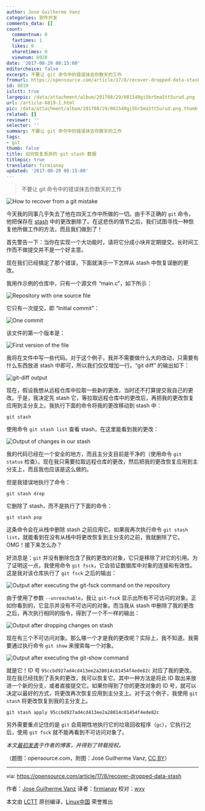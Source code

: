```yaml
---
author: Jose Guilherme Vanz
categories: 软件开发
comments_data: []
count:
  commentnum: 0
  favtimes: 1
  likes: 0
  sharetimes: 0
  viewnum: 8928
date: '2017-08-29 08:15:00'
editorchoice: false
excerpt: 不要让 git 命令中的错误抹去你数天的工作
fromurl: https://opensource.com/article/17/8/recover-dropped-data-stash
id: 8819
islctt: true
largepic: /data/attachment/album/201708/29/081540gi5br5ma5tt5urud.png
url: /article-8819-1.html
pic: /data/attachment/album/201708/29/081540gi5br5ma5tt5urud.png.thumb.jpg
related: []
reviewer: ''
selector: ''
summary: 不要让 git 命令中的错误抹去你数天的工作
tags:
- git
thumb: false
title: 如何恢复丢弃的 git stash 数据
titlepic: true
translator: firmianay
updated: '2017-08-29 08:15:00'
---
```



> 
> 不要让 git 命令中的错误抹去你数天的工作
> 
> 
> 


![How to recover from a git mistake](/data/attachment/album/201708/29/081540gi5br5ma5tt5urud.png "How to recover from a git mistake")


今天我的同事几乎失去了他在四天工作中所做的一切。由于不正确的 `git` 命令，他把保存在 [stash](https://www.git-scm.com/docs/git-stash) 中的更改删除了。在这悲伤的情节之后，我们试图寻找一种恢复他所做工作的方法，而且我们做到了！


首先警告一下：当你在实现一个大功能时，请将它分成小块并定期提交。长时间工作而不做提交并不是一个好主意。


现在我们已经搞定了那个错误，下面就演示一下怎样从 stash 中恢复误删的更改。


我用作示例的仓库中，只有一个源文件 “main.c”，如下所示：


![Repository with one source file](/data/attachment/album/201708/29/081540sv6z6zs8ymfcv6zb.jpg "Repository with one source file")


它只有一次提交，即 “Initial commit”：


![One commit](/data/attachment/album/201708/29/081541wn8h7p6pibez6til.jpg "One commit")


该文件的第一个版本是：


![First version of the file](/data/attachment/album/201708/29/081541hr13lr1wwyiwg1u1.jpg "First version of the file")


我将在文件中写一些代码。对于这个例子，我并不需要做什么大的改动，只需要有什么东西放进 stash 中即可，所以我们仅仅增加一行。“git diff” 的输出如下：


![git-diff output ](/data/attachment/album/201708/29/081542pl6dlerl4jl3gwl6.jpg "git-diff output ")


现在，假设我想从远程仓库中拉取一些新的更改，当时还不打算提交我自己的更改。于是，我决定先 stash 它，等拉取远程仓库中的更改后，再把我的更改恢复应用到主分支上。我执行下面的命令将我的更改移动到 stash 中：



```
git stash

```

使用命令 `git stash list` 查看 stash，在这里能看到我的更改：


![Output of changes in our stash](/data/attachment/album/201708/29/081542tpj552dj3jliggjj.jpg "Output of changes in our stash")


我的代码已经在一个安全的地方，而且主分支目前是干净的（使用命令 `git status` 检查）。现在我只需要拉取远程仓库的更改，然后把我的更改恢复应用到主分支上，而且我也应该是这么做的。


但是我错误地执行了命令：



```
git stash drop

```

它删除了 stash，而不是执行了下面的命令：



```
git stash pop

```

这条命令会在从栈中删除 stash 之前应用它。如果我再次执行命令 `git stash list`，就能看到在没有从栈中将更改恢复到主分支的之前，我就删除了它。OMG！接下来怎么办？


好消息是：`git` 并没有删除包含了我的更改的对象，它只是移除了对它的引用。为了证明这一点，我使用命令 `git fsck`，它会验证数据库中对象的连接和有效性。这是我对该仓库执行了 `git fsck` 之后的输出：


![Output after executing the git-fsck command on the repository](/data/attachment/album/201708/29/081543ntr6lfmmmmzmfraf.jpg "Output after executing the git-fsck command on the repository")


由于使用了参数 `--unreachable`，我让 `git-fsck` 显示出所有不可访问的对象。正如你看到的，它显示并没有不可访问的对象。而当我从 stash 中删除了我的更改之后，再次执行相同的指令，得到了一个不一样的输出：


![Output after dropping changes on stash](/data/attachment/album/201708/29/081543ucc9fc19uvyo1hgf.jpg "Output after dropping changes on stash")


现在有三个不可访问对象。那么哪一个才是我的更改呢？实际上，我不知道。我需要通过执行命令 `git show` 来搜索每一个对象。


![Output after executing the git-show command ](/data/attachment/album/201708/29/081543nbjmxrrk778yv0xx.jpg "Output after executing the git-show command ")


就是它！ID 号 `95ccbd927ad4cd413ee2a28014c81454f4ede82c` 对应了我的更改。现在我已经找到了丢失的更改，我可以恢复它。其中一种方法是将此 ID 取出来放进一个新的分支，或者直接提交它。如果你得到了你的更改对象的 ID 号，就可以决定以最好的方式，将更改再次恢复应用到主分支上。对于这个例子，我使用 `git stash` 将更改恢复到我的主分支上。



```
git stash apply 95ccbd927ad4cd413ee2a28014c81454f4ede82c

```

另外需要重点记住的是 `git` 会周期性地执行它的垃圾回收程序（`gc`），它执行之后，使用 `git fsck` 就不能再看到不可访问对象了。


*本文[最初发表](http://jvanz.com/recovering-missed-data-from-stash.html#recovering-missed-data-from-stash)于作者的博客，并得到了转载授权。*


（题图：opensource.com，附图：José Guilherme Vanz, [CC BY](https://creativecommons.org/licenses/by/4.0/)）




---


via: <https://opensource.com/article/17/8/recover-dropped-data-stash>


作者：[Jose Guilherme Vanz](https://opensource.com/users/jvanz) 译者：[firmianay](https://github.com/firmianay) 校对：[wxy](https://github.com/wxy)


本文由 [LCTT](https://github.com/LCTT/TranslateProject) 原创编译，[Linux中国](https://linux.cn/) 荣誉推出